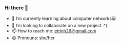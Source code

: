 ### Hi there 👋


- 🌱 I’m currently learning about computer networks💻
- 👯 I’m looking to collaborate on a new project :^)
- 📫 How to reach me: etrinh26@gmail.com
- 😄 Pronouns: she/her

